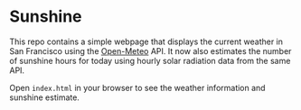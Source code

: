 # Sunshine

This repo contains a simple webpage that displays the current weather in San Francisco using the [Open-Meteo](https://open-meteo.com/) API.
It now also estimates the number of sunshine hours for today using hourly solar radiation data from the same API.

Open `index.html` in your browser to see the weather information and sunshine estimate.
